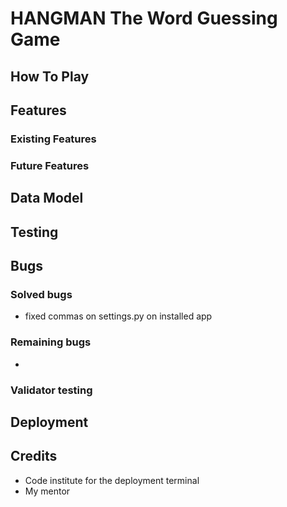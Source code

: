 # HANGMAN The Word Guessing Game 



## How To Play


## Features
### Existing Features



### Future Features


## Data Model


## Testing


## Bugs


### Solved bugs
- fixed commas on settings.py on installed app 


### Remaining bugs
- 

### Validator testing


## Deployment



## Credits
- Code institute for the deployment terminal 
- My mentor 
